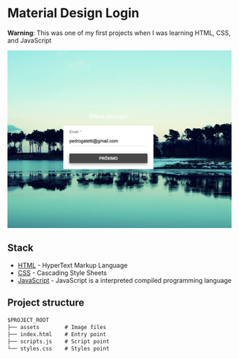 # Material Design Login 

**Warning**: This was one of my first projects when I was learning HTML, CSS, and JavaScript

![Thumbnail](./assets/thumb.png)

## Stack

- [HTML](https://developer.mozilla.org/pt-BR/docs/Web/HTML) - HyperText Markup Language
- [CSS](https://developer.mozilla.org/pt-BR/docs/Web/CSS) - Cascading Style Sheets
- [JavaScript](https://developer.mozilla.org/pt-BR/docs/Web/JavaScript) - JavaScript is a interpreted compiled programming language

## Project structure

```
$PROJECT_ROOT
├── assets        # Image files
├── index.html    # Entry point
├── scripts.js    # Script point
└── styles.css    # Styles point
```